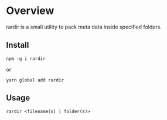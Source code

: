# Overview

rardir is a small utility to pack meta data inside specified folders.

## Install

```npm -g i rardir```

or

```yarn global add rardir```

## Usage

```rardir <filename(s) | folder(s)>```
